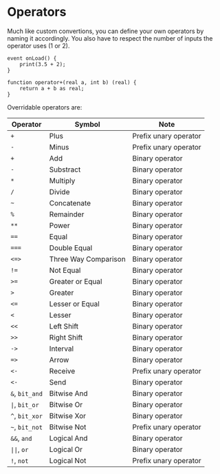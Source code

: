 # Operators

Much like custom convertions, you can define your own operators by naming it accordingly.
You also have to respect the number of inputs the operator uses (1 or 2).

```grimoire
event onLoad() {
    print(3.5 + 2);
}

function operator+(real a, int b) (real) {
    return a + b as real;
}
```

Overridable operators are:

| Operator | Symbol | Note |
| --- | --- | --- |
| `+` | Plus | Prefix unary operator |
| `-` | Minus | Prefix unary operator |
| `+` | Add | Binary operator |
| `-` | Substract | Binary operator |
| `*` | Multiply | Binary operator |
| `/` | Divide | Binary operator |
| `~` | Concatenate | Binary operator |
| `%` | Remainder | Binary operator |
| `**` | Power | Binary operator |
| `==` | Equal | Binary operator |
| `===` | Double Equal | Binary operator |
| `<=>` | Three Way Comparison | Binary operator |
| `!=` | Not Equal | Binary operator |
| `>=` | Greater or Equal | Binary operator |
| `>` | Greater | Binary operator |
| `<=` | Lesser or Equal | Binary operator |
| `<` | Lesser | Binary operator |
| `<<` | Left Shift | Binary operator |
| `>>` | Right Shift | Binary operator |
| `->` | Interval | Binary operator |
| `=>` | Arrow | Binary operator |
| `<-` | Receive | Prefix unary operator |
| `<-` | Send | Binary operator |
| `&`, `bit_and` | Bitwise And | Binary operator |
| `\|`, `bit_or` | Bitwise Or | Binary operator |
| `^`, `bit_xor` | Bitwise Xor | Binary operator |
| `~`, `bit_not` | Bitwise Not | Prefix unary operator |
| `&&`, `and` | Logical And | Binary operator |
| `\|\|`, `or` | Logical Or | Binary operator |
| `!`, `not` | Logical Not | Prefix unary operator |